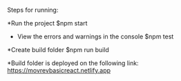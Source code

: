 Steps for running:

*Run the project
$npm start

* View the errors and warnings in the console
$npm test

*Create build folder
$npm run build

*Build folder is deployed on the following link:
https://movrevbasicreact.netlify.app



